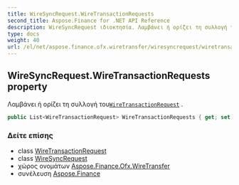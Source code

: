 ```yaml
---
title: WireSyncRequest.WireTransactionRequests
second_title: Aspose.Finance for .NET API Reference
description: WireSyncRequest ιδιοκτησία. Λαμβάνει ή ορίζει τη συλλογή τουWireTransactionRequest .
type: docs
weight: 40
url: /el/net/aspose.finance.ofx.wiretransfer/wiresyncrequest/wiretransactionrequests/
---
```

## WireSyncRequest.WireTransactionRequests property

Λαμβάνει ή ορίζει τη συλλογή του[`WireTransactionRequest`](../../wiretransactionrequest/) .

```csharp
public List<WireTransactionRequest> WireTransactionRequests { get; set; }
```

### Δείτε επίσης

* class [WireTransactionRequest](../../wiretransactionrequest/)
* class [WireSyncRequest](../)
* χώρος ονομάτων [Aspose.Finance.Ofx.WireTransfer](../../wiresyncrequest/)
* συνέλευση [Aspose.Finance](../../../)


